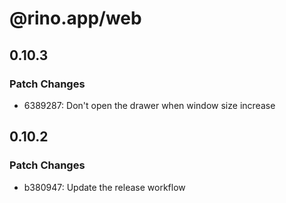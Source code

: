 # @rino.app/web

## 0.10.3

### Patch Changes

-   6389287: Don't open the drawer when window size increase

## 0.10.2

### Patch Changes

-   b380947: Update the release workflow
